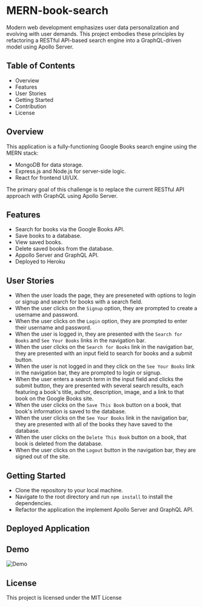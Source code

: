 # MERN-book-search

Modern web development emphasizes user data personalization and evolving with user demands. This project embodies these principles by refactoring a RESTful API-based search engine into a GraphQL-driven model using Apollo Server.

## Table of Contents

* Overview
* Features
* User Stories
* Getting Started
* Contribution
* License


## Overview

This application is a fully-functioning Google Books search engine using the MERN stack:

* MongoDB for data storage.
* Express.js and Node.js for server-side logic.
* React for frontend UI/UX.

The primary goal of this challenge is to replace the current RESTful API approach with GraphQL using Apollo Server.

## Features

* Search for books via the Google Books API.
* Save books to a database.
* View saved books.
* Delete saved books from the database.
* Appollo Server and GraphQL API.
* Deployed to Heroku 

## User Stories

* When the user loads the page, they are preseneted with options to login or signup and search for books with a search field.
* When the user clicks on the `Signup` option, they are prompted to create a username and password.
* When the user clicks on the `Login` option, they are prompted to enter their username and password.
* When the user is logged in, they are presented with the `Search for Books` and `See Your Books` links in the navigation bar.
* When the user clicks on the `Search for Books` link in the navigation bar, they are presented with an input field to search for books and a submit button.
* When the user is not logged in and they click on the `See Your Books` link in the navigation bar, they are prompted to login or signup.
* When the user enters a search term in the input field and clicks the submit button, they are presented with several search results, each featuring a book's title, author, description, image, and a link to that book on the Google Books site.
* When the user clicks on the `Save This Book` button on a book, that book's information is saved to the database.
* When the user clicks on the `See Your Books` link in the navigation bar, they are presented with all of the books they have saved to the database.
* When the user clicks on the `Delete This Book` button on a book, that book is deleted from the database.
* When the user clicks on the `Logout` button in the navigation bar, they are signed out of the site.


## Getting Started

* Clone the repository to your local machine.
* Navigate to the root directory and run `npm install` to install the dependencies.
* Refactor the application the implement Apollo Server and GraphQL API.

## Deployed Application



## Demo

![Demo](.)







## License

This project is licensed under the MIT License 